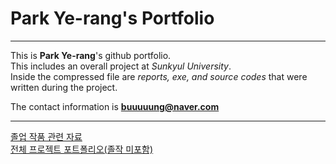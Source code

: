 <!--Heading-->
# Park Ye-rang's Portfolio
<!--Line-->
___

<!--Text attributes-->
This is **Park Ye-rang**'s github portfolio.<br>
This includes an overall project at *Sunkyul University*.<br>
Inside the compressed file are *reports, exe, and source codes* that were written during the project.<br>

The contact information is **buuuuung@naver.com**

---
[졸업 작품 관련 자료](https://drive.google.com/file/d/1qUpiMPF1XqsFaQuRv81yPqgyFxMi2FfB/view?usp=sharing)
<br>
[전체 프로젝트 포트폴리오(졸작 미포함)](https://drive.google.com/file/d/1tqMUK1ronDhzqjVELwMHNpAyCucpppK5/view?usp=sharing)

<!--Quote-->
<!--  Don't forget to code your dream.-->

<!--bullet list
Fruite:
* apple
* lemon
Other fruite:
- peach
- melon
-->

<!--Numbered list
1. first
2. second
3. third
-->

<!--Link
Click [here](http://www.naver.com/)
-->

<!--Image-->
<!--![image description](https://i.pinimg.com/736x/12/38/f2/1238f24679c9585c0e68783a90d71a92.jpg)-->

<!--Table
|Header|Description|
|:--:|:--:|
|Cell1|Cell2|
|Cell3|Cell4|
-->

<!--Code
`console.log('your message')`


 <!--
Task list
 - [x] task1
 - [ ] task2
 조금 더 공부해보고 싶다면, Github Flavored Markdown에서 공부하기
 -->
